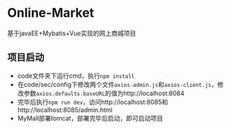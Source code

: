 # Online-Market
基于javaEE+Mybatis+Vue实现的网上商城项目

## 项目启动

* code文件夹下运行cmd，执行`npm install`
* 在code/sec/config下修改两个文件`axios-admin.js`和`axios-client.js`，修改参数`axios.defaults.baseURL`的值为http://localhost:8084
* 完毕后执行`npm run dev`，访问http://localhost:8085和http://localhost:8085/admin.html
* MyMall部署tomcat，部署完毕后启动，即可启动项目

